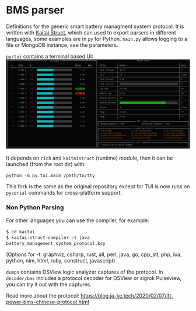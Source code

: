 # BMS parser
Definitions for the generic smart battery managment system protocol. 
It is written with [Kaitai Struct](https://kaitai.io/), which can used to export parsers in different languages, some examples are in `py` for Python. `main.py` allows logging to a file or MongoDB instance, see the parameters.

`py/tui` contains a terminal based UI:
![overview TUI animated](tui.gif)

It depends on `rich` and `kaitaistruct` (runtime) module, then it can be launched (from the root dir) with:
```
python -m py.tui.main /path/to/tty
```

This fork is the same as the original repository except for TUI is now runs on `pyserial` commands for cross-platform support. 

### Non Python Parsing
For other languages you can use the compiler, for example:
```terminal
$ cd kaitai
$ kaitai-struct-compiler -t java battery_management_system_protocol.ksy
```
(Options for -t: graphviz, csharp, rust, all, perl, java, go, cpp_stl, php, lua, python, nim, html, ruby, construct, javascript)

`dumps` contains DSView logic analyzer captures of the protocol. In `decoder/bms` includes a protocol decoder for DSView or sigrok Pulseview, you can try it out with the captures.

Read more about the protocol: https://blog.ja-ke.tech/2020/02/07/ltt-power-bms-chinese-protocol.html
